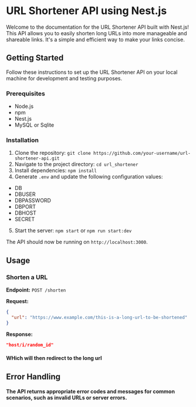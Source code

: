# URL Shortener API using Nest.js

Welcome to the documentation for the URL Shortener API built with Nest.js! This API allows you to easily shorten long URLs into more manageable and shareable links. It's a simple and efficient way to make your links concise.

## Getting Started

Follow these instructions to set up the URL Shortener API on your local machine for development and testing purposes.

### Prerequisites

- Node.js
- npm
- Nest.js
- MySQL or Sqlite

### Installation

1. Clone the repository: `git clone https://github.com/your-username/url-shortener-api.git`
2. Navigate to the project directory: `cd url_shortener`
3. Install dependencies: `npm install`
4. Generate `.env` and update the following configuration values:

- DB
- DBUSER
- DBPASSWORD
- DBPORT
- DBHOST
- SECRET

5. Start the server: `npm start` or `npm run start:dev`


The API should now be running on `http://localhost:3000`.

## Usage

### Shorten a URL

**Endpoint:** `POST /shorten`

**Request:**
```json
{
  "url": "https://www.example.com/this-is-a-long-url-to-be-shortened"
}
```

**Response:**
```json
"host/i/random_id"
```
#### WHich will then redirect to the long url

## Error Handling
#### The API returns appropriate error codes and messages for common scenarios, such as invalid URLs or server errors.
